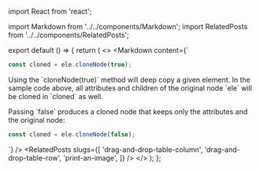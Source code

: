 import React from 'react';

import Markdown from '../../components/Markdown';
import RelatedPosts from '../../components/RelatedPosts';

export default () => {
    return (
<>
<Markdown
    content={`
~~~ javascript
const cloned = ele.cloneNode(true);
~~~

Using the \`cloneNode(true)\` method will deep copy a given element. In the sample code above, all attributes and children of the original node \`ele\`
will be cloned in \`cloned\` as well.

Passing \`false\` produces a cloned node that keeps only the attributes and the original node:

~~~ javascript
const cloned = ele.cloneNode(false);
~~~
`}
/>
<RelatedPosts
    slugs={[
        'drag-and-drop-table-column',
        'drag-and-drop-table-row',
        'print-an-image',
    ]}
/>
</>
    );
};
